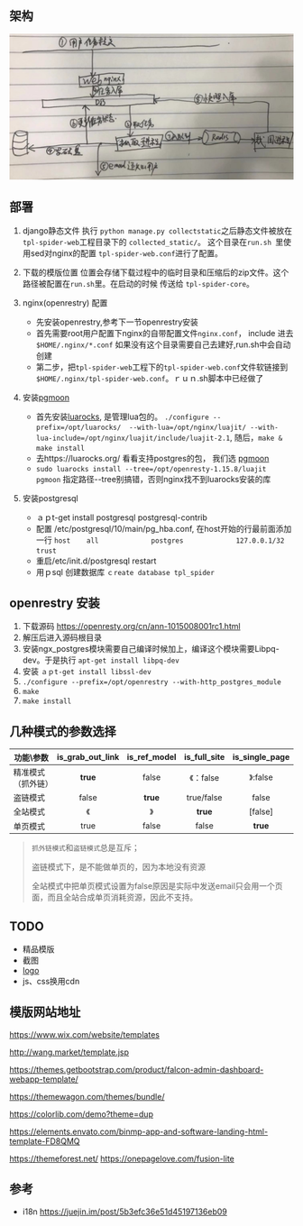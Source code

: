 
## 架构
![](docs/image/arch.jpg)

## 部署
1. django静态文件
    执行 `python manage.py collectstatic`之后静态文件被放在 `tpl-spider-web`工程目录下的
      `collected_static/`。
    这个目录在`run.sh `里使用sed对nginx的配置 `tpl-spider-web.conf`进行了配置。
2. 下载的模版位置
    位置会存储下载过程中的临时目录和压缩后的zip文件。这个路径被配置在`run.sh`里。在启动的时候
    传送给 `tpl-spider-core`。

3. nginx(openrestry) 配置
    - 先安装openrestry,参考下一节openrestry安装
    - 首先需要root用户配置下nginx的自带配置文件`nginx.conf`， include 进去`$HOME/.nginx/*.conf`
      如果没有这个目录需要自己去建好,run.sh中会自动创建
    - 第二步，把`tpl-spider-web`工程下的`tpl-spider-web.conf`文件软链接到`$HOME/.nginx/tpl-spider-web.conf`。ｒｕｎ.sh脚本中已经做了

4. 安装[pgmoon](http://leafo.net/guides/using-postgres-with-openresty.html)
    - 首先安装[luarocks](http://luarocks.github.io/luarocks/releases/luarocks-3.0.4.tar.gz), 是管理lua包的。 `./configure --prefix=/opt/luarocks/  --with-lua=/opt/nginx/luajit/ --with-lua-include=/opt/nginx/luajit/include/luajit-2.1`, 随后，`make & make install`
    - 去https://luarocks.org/ 看看支持postgres的包， 我们选 [pgmoon](http://leafo.net/guides/using-postgres-with-openresty.html)
    - `sudo luarocks install --tree=/opt/openresty-1.15.8/luajit   pgmoon` 指定路径--tree别搞错，否则nginx找不到luarocks安装的库

5. 安装postgresql
   - ａｐt-get install postgresql postgresql-contrib
   - 配置 /etc/postgresql/10/main/pg_hba.conf, 在host开始的行最前面添加一行
     `host    all             postgres             127.0.0.1/32       trust`
   - 重启/etc/init.d/postgresql restart
   - 用ｐsql 创建数据库 `ｃreate database tpl_spider`
   

## openrestry 安装

1. 下载源码   https://openresty.org/cn/ann-1015008001rc1.html 
2. 解压后进入源码根目录
3. 安装ngx_postgres模块需要自己编译时候加上，编译这个模块需要Libpq-dev。于是执行 `apt-get install libpq-dev` 
4. 安装 `ａｐt-get install libssl-dev`
4. `./configure --prefix=/opt/openrestry --with-http_postgres_module`  
5. `make`
6. `make install`



## 几种模式的参数选择

| 功能\参数          | is_grab_out_link | is_ref_model | is_full_site | is_single_page |
| ------------------ | :--------------: | :----------: | :----------: | :------------: |
| 精准模式（抓外链） |     **true**     |    false     |  《：false   |    》:false    |
| 盗链模式           |      false       |   **true**   |  true/false  |     false      |
| 全站模式           |        《        |      》      |   **true**   |    [false]     |
| 单页模式           |       true       |    false     |    false     |    **true**    |

> `抓外链模式`和`盗链模式`总是互斥；
>
> 盗链模式下，是不能做单页的，因为本地没有资源
>
> 全站模式中把单页模式设置为false原因是实际中发送email只会用一个页面，而且全站合成单页消耗资源，因此不支持。



## TODO

- 精品模版
- 截图
- [logo](https://image.baidu.com/search/index?tn=baiduimage&ipn=r&ct=201326592&cl=2&lm=-1&st=-1&fm=result&fr=&sf=1&fmq=1543832155706_R&pv=&ic=0&nc=1&z=0&hd=0&latest=0&copyright=0&se=1&showtab=0&fb=0&width=&height=&face=0&istype=2&ie=utf-8&word=%E6%B0%B4%E9%BB%BE+%E9%AB%98%E6%B8%85
)
- js、css换用cdn

## 模版网站地址

https://www.wix.com/website/templates

http://wang.market/template.jsp

https://themes.getbootstrap.com/product/falcon-admin-dashboard-webapp-template/

https://themewagon.com/themes/bundle/

https://colorlib.com/demo?theme=dup

https://elements.envato.com/binmp-app-and-software-landing-html-template-FD8QMQ

https://themeforest.net/
https://onepagelove.com/fusion-lite


## 参考
- i18n https://juejin.im/post/5b3efc36e51d45197136eb09
